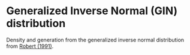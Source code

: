 # Generalized Inverse Normal (GIN) distribution
Density and generation from the generalized inverse normal distribution from [Robert (1991)](https://doi.org/10.1016/0167-7152%2891%2990174-P).
